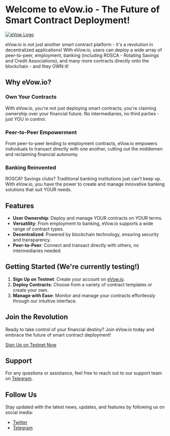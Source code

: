 # Welcome to eVow.io - The Future of Smart Contract Deployment!

[![eVow Logo](https://test.eVow.io/images/logo192.png)](https://evow.io)

eVow.io is not just another smart contract platform - it's a revolution in decentralized applications! With eVow.io, users can deploy a wide array of peer-to-peer, employment, banking (including ROSCA - Rotating Savings and Credit Associations), and many more contracts directly onto the blockchain - and they OWN it!

## Why eVow.io?

### Own Your Contracts
With eVow.io, you're not just deploying smart contracts; you're claiming ownership over your financial future. No intermediaries, no third parties - just YOU in control.

### Peer-to-Peer Empowerment
From peer-to-peer lending to employment contracts, eVow.io empowers individuals to transact directly with one another, cutting out the middlemen and reclaiming financial autonomy.

### Banking Reinvented
ROSCA? Savings clubs? Traditional banking institutions just can't keep up. With eVow.io, you have the power to create and manage innovative banking solutions that suit YOUR needs.

## Features

- **User Ownership**: Deploy and manage YOUR contracts on YOUR terms.
- **Versatility**: From employment to banking, eVow.io supports a wide range of contract types.
- **Decentralized**: Powered by blockchain technology, ensuring security and transparency.
- **Peer-to-Peer**: Connect and transact directly with others, no intermediaries needed.

## Getting Started (We're currently testing!)

1. **Sign Up on Testnet**: Create your account on [eVow.io](https://test.evow.io).
2. **Deploy Contracts**: Choose from a variety of contract templates or create your own.
3. **Manage with Ease**: Monitor and manage your contracts effortlessly through our intuitive interface.

## Join the Revolution

Ready to take control of your financial destiny? Join eVow.io today and embrace the future of smart contract deployment!

[Sign Up on Testnet Now](https://test.evow.io)

## Support

For any questions or assistance, feel free to reach out to our support team on [Telegram](https://t.me/OfficialEvowDiscussion).

## Follow Us

Stay updated with the latest news, updates, and features by following us on social media:

- [Twitter](https://twitter.com/eVowToken)
- [Telegram](https://t.me/OfficialEvowDiscussion)


